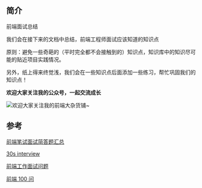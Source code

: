 ## 简介
前端面试总结

我们会在接下来的文档中总结，前端工程师面试应该知道的知识点

原则：避免一些奇葩的（平时完全都不会接触到的）知识点，知识库中的知识尽可能的贴近项目实践情况。

另外，纸上得来终觉浅，我们会在一些知识点后面添加一些练习，帮忙巩固我们的知识点！

**欢迎大家关注我的公众号，一起交流成长**

![欢迎大家关注我的前端大杂货铺~](https://upload-images.jianshu.io/upload_images/1784460-74543a4049c36356.jpg?imageMogr2/auto-orient/strip%7CimageView2/2/w/1240)

## 参考
[前端笔试面试简答题汇总](https://huruji.github.io/FE-Interview/#/)

[30s interview](https://30secondsofinterviews.org/)

[前端工作面试问题](https://h5bp.org/Front-end-Developer-Interview-Questions/translations/chinese/)

[前端 100 问](https://juejin.im/post/5d23e750f265da1b855c7bbe)